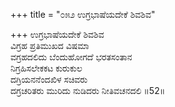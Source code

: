 +++
title = "೦೫೨ ಉಗ್ರಭಾಷೆಯದೇಕೆ ಶಿವಶಿವ"

+++
ಉಗ್ರಭಾಷೆಯದೇಕೆ ಶಿವಶಿವ  
ವಿಗ್ರಹ ಪ್ರತಿಮುಖದ ವಿಷಮಾ  
ವಗ್ರಹದಲಿದು ಬೆಂದುಹೋಗದೆ ಭರತಸಂತಾನ  
ನಿಗ್ರಹಿಸಲೇಕಕಟ ಕುರುಕುಲ  
ದಗ್ರಿಯನನೆಂದಖಿಳ ಸಚಿವರು  
ದಗ್ರಚರಿತರು ಮುರಿದು ನುಡಿದರು ನೀತಿವಚನದಲಿ    ॥52॥